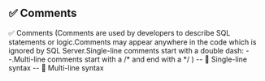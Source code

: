 ## ✅ Comments 

✅ Comments (Comments are used by developers to describe SQL statements or logic.Comments may appear anywhere in the code which is ignored by SQL Server.Single-line comments start with a double dash: --.Multi-line comments start with a /* and end with a */  )
	-- 🔷 Single-line syntax
	-- 🔷 Multi-line syntax


